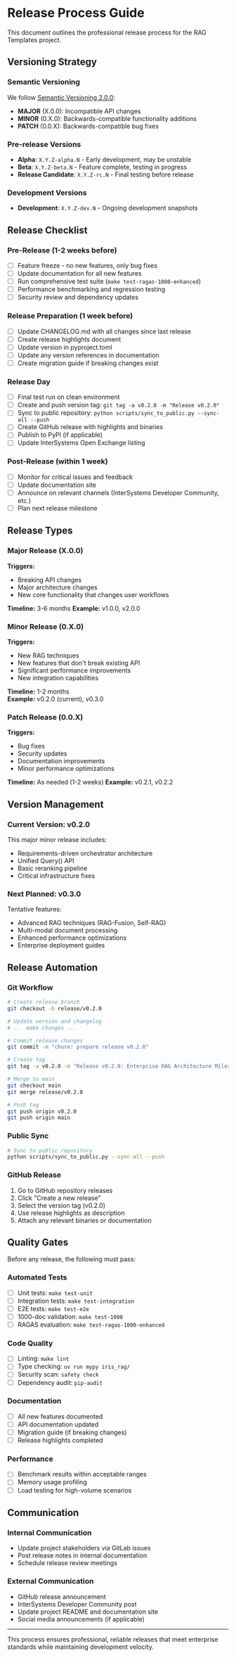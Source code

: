 # Release Process Guide

This document outlines the professional release process for the RAG Templates project.

## Versioning Strategy

### Semantic Versioning
We follow [Semantic Versioning 2.0.0](https://semver.org/):

- **MAJOR** (X.0.0): Incompatible API changes
- **MINOR** (0.X.0): Backwards-compatible functionality additions
- **PATCH** (0.0.X): Backwards-compatible bug fixes

### Pre-release Versions
- **Alpha**: `X.Y.Z-alpha.N` - Early development, may be unstable
- **Beta**: `X.Y.Z-beta.N` - Feature complete, testing in progress  
- **Release Candidate**: `X.Y.Z-rc.N` - Final testing before release

### Development Versions
- **Development**: `X.Y.Z-dev.N` - Ongoing development snapshots

## Release Checklist

### Pre-Release (1-2 weeks before)
- [ ] Feature freeze - no new features, only bug fixes
- [ ] Update documentation for all new features
- [ ] Run comprehensive test suite (`make test-ragas-1000-enhanced`)
- [ ] Performance benchmarking and regression testing
- [ ] Security review and dependency updates

### Release Preparation (1 week before)
- [ ] Update CHANGELOG.md with all changes since last release
- [ ] Create release highlights document
- [ ] Update version in pyproject.toml
- [ ] Update any version references in documentation
- [ ] Create migration guide if breaking changes exist

### Release Day
- [ ] Final test run on clean environment
- [ ] Create and push version tag: `git tag -a v0.2.0 -m "Release v0.2.0"`
- [ ] Sync to public repository: `python scripts/sync_to_public.py --sync-all --push`
- [ ] Create GitHub release with highlights and binaries
- [ ] Publish to PyPI (if applicable)
- [ ] Update InterSystems Open Exchange listing

### Post-Release (within 1 week)
- [ ] Monitor for critical issues and feedback
- [ ] Update documentation site
- [ ] Announce on relevant channels (InterSystems Developer Community, etc.)
- [ ] Plan next release milestone

## Release Types

### Major Release (X.0.0)
**Triggers:**
- Breaking API changes
- Major architecture changes
- New core functionality that changes user workflows

**Timeline:** 3-6 months
**Example:** v1.0.0, v2.0.0

### Minor Release (0.X.0)
**Triggers:**
- New RAG techniques
- New features that don't break existing API
- Significant performance improvements
- New integration capabilities

**Timeline:** 1-2 months  
**Example:** v0.2.0 (current), v0.3.0

### Patch Release (0.0.X)
**Triggers:**
- Bug fixes
- Security updates
- Documentation improvements
- Minor performance optimizations

**Timeline:** As needed (1-2 weeks)
**Example:** v0.2.1, v0.2.2

## Version Management

### Current Version: v0.2.0
This major minor release includes:
- Requirements-driven orchestrator architecture
- Unified Query() API
- Basic reranking pipeline
- Critical infrastructure fixes

### Next Planned: v0.3.0
Tentative features:
- Advanced RAG techniques (RAG-Fusion, Self-RAG)
- Multi-modal document processing
- Enhanced performance optimizations
- Enterprise deployment guides

## Release Automation

### Git Workflow
```bash
# Create release branch
git checkout -b release/v0.2.0

# Update version and changelog
# ... make changes ...

# Commit release changes
git commit -m "chore: prepare release v0.2.0"

# Create tag
git tag -a v0.2.0 -m "Release v0.2.0: Enterprise RAG Architecture Milestone"

# Merge to main
git checkout main
git merge release/v0.2.0

# Push tag
git push origin v0.2.0
git push origin main
```

### Public Sync
```bash
# Sync to public repository
python scripts/sync_to_public.py --sync-all --push
```

### GitHub Release
1. Go to GitHub repository releases
2. Click "Create a new release"
3. Select the version tag (v0.2.0)
4. Use release highlights as description
5. Attach any relevant binaries or documentation

## Quality Gates

Before any release, the following must pass:

### Automated Tests
- [ ] Unit tests: `make test-unit`
- [ ] Integration tests: `make test-integration`  
- [ ] E2E tests: `make test-e2e`
- [ ] 1000-doc validation: `make test-1000`
- [ ] RAGAS evaluation: `make test-ragas-1000-enhanced`

### Code Quality
- [ ] Linting: `make lint`
- [ ] Type checking: `uv run mypy iris_rag/`
- [ ] Security scan: `safety check`
- [ ] Dependency audit: `pip-audit`

### Documentation
- [ ] All new features documented
- [ ] API documentation updated
- [ ] Migration guide (if breaking changes)
- [ ] Release highlights completed

### Performance
- [ ] Benchmark results within acceptable ranges
- [ ] Memory usage profiling
- [ ] Load testing for high-volume scenarios

## Communication

### Internal Communication
- Update project stakeholders via GitLab issues
- Post release notes in internal documentation
- Schedule release review meetings

### External Communication
- GitHub release announcement
- InterSystems Developer Community post
- Update project README and documentation site
- Social media announcements (if applicable)

---

This process ensures professional, reliable releases that meet enterprise standards while maintaining development velocity.
